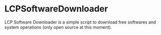 # LCPSoftwareDownloader

LCP Software Downloader is a simple script to download free softwares and system operations (only open source at this moment).
